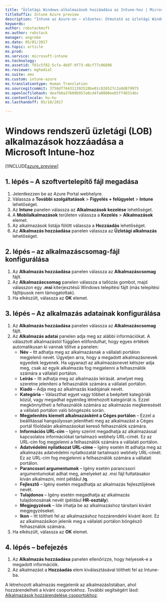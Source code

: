 ```yaml
---
title: "Üzletági Windows-alkalmazások hozzáadása az Intune-hoz | Microsoft Docs"
titleSuffix: Intune Azure preview
description: "Intune az Azure-on – előzetes: Útmutató az üzletági Windows-alkalmazások Intune-hoz való hozzáadásához."
keywords: 
author: robstackmsft
ms.author: robstack
manager: angrobe
ms.date: 05/01/2017
ms.topic: article
ms.prod: 
ms.service: microsoft-intune
ms.technology: 
ms.assetid: f81c5f82-5cfa-4b97-9f73-d6cf77c06896
ms.reviewer: mghadial
ms.suite: ems
ms.custom: intune-azure
ms.translationtype: Human Translation
ms.sourcegitcommit: 3758df744311392528be01c826527c2a9d879975
ms.openlocfilehash: deafb0a37609b957a0cd4fa0880eeb5ff40314bc
ms.contentlocale: hu-hu
ms.lasthandoff: 05/10/2017

---
```


# <a name="how-to-add-windows-line-of-business-lob-apps-to-microsoft-intune"></a>Windows rendszerű üzletági (LOB) alkalmazások hozzáadása a Microsoft Intune-hoz

[!INCLUDE[azure_preview](../includes/azure_preview.md)]


## <a name="step-1---specify-the-software-setup-file"></a>1. lépés – A szoftvertelepítő fájl megadása

1. Jelentkezzen be az Azure Portal webhelyre.
2. Válassza a **További szolgáltatások** > **Figyelés + felügyelet** > **Intune** lehetőséget.
3. Az **Intune** panelen válassza az **Alkalmazások kezelése** lehetőséget.
4. A **Mobilalkalmazások** területen válassza a **Kezelés** > **Alkalmazások** elemet.
5. Az alkalmazások listája fölött válassza a **Hozzáadás** lehetőséget.
6. Az **Alkalmazás hozzáadása** panelen válassza az **Üzletági alkalmazás** lehetőséget.

## <a name="step-2---configure-the-app-package-file"></a>2. lépés – az alkalmazáscsomag-fájl konfigurálása

1. Az **Alkalmazás hozzáadása** panelen válassza az **Alkalmazáscsomag** fájlt.
2. Az **Alkalmazáscsomag** panelen válassza a tallózás gombot, majd válasszon egy **.msi** kiterjesztésű Windows telepítési fájlt (más telepítési fájltípusok nem támogatottak).
3. Ha elkészült, válassza az **OK** elemet.


## <a name="step-3---configure-app-information"></a>3. lépés – Az alkalmazás adatainak konfigurálása

1. Az **Alkalmazás hozzáadása** panelen válassza az **Alkalmazáscsomag** fájlt.
2. Az **Alkalmazás adatai** panelen adja meg az alábbi információkat. A választott alkalmazástól függően előfordulhat, hogy egyes értékek automatikusan ki vannak töltve a panelen:
    - **Név** – Itt adhatja meg az alkalmazásnak a vállalati portálon megjelenő nevét. Ügyeljen arra, hogy a megadott alkalmazásnevek egyediek legyenek. Ha ugyanazt az alkalmazásnevet kétszer adja meg, csak az egyik alkalmazás fog megjelenni a felhasználók számára a vállalati portálon.
    - **Leírás** – Itt adhatja meg az alkalmazás leírását. amelyet meg szeretne jeleníteni a felhasználók számára a vállalati portálon.
    - **Kiadó** – Adja meg az alkalmazás kiadójának nevét.
    - **Kategória** – Választhat egyet vagy többet a beépített kategóriák közül, vagy megadhat egyénileg létrehozott kategóriát is. Ezzel megkönnyítheti a felhasználók számára az alkalmazás megkeresését a vállalati portálon való böngészés során.
    - **Megjelenítés kiemelt alkalmazásként a Céges portálon** – Ezzel a beállítással hangsúlyosan jelenítheti meg az alkalmazást a Céges portál főoldalán alkalmazásokat kereső felhasználók számára.
    - **Információs URL-cím** – Igény szerint megadhatja az alkalmazással kapcsolatos információkat tartalmazó webhely URL-címét. Ez az URL-cím fog megjelenni a felhasználók számára a vállalati portálon.
    - **Adatvédelmi nyilatkozat URL-címe** – Igény esetén itt adhatja meg az alkalmazás adatvédelmi nyilatkozatát tartalmazó webhely URL-címét. Ez az URL-cím fog megjelenni a felhasználók számára a vállalati portálon.
    - **Parancssori argumentumok** – Igény esetén parancssori argumentumokat adhat meg, amelyeket az .msi fájl futtatásakor kíván alkalmazni, mint például **/q**.
    - **Fejlesztő** – Igény esetén megadhatja az alkalmazás fejlesztőjének nevét.
    - **Tulajdonos** – Igény esetén megadhatja az alkalmazás tulajdonosának nevét (például **HR-osztály**).
    - **Megjegyzések** – Ide írhatja be az alkalmazáshoz társítani kívánt megjegyzéseket.
    - **Ikon** – Itt töltheti fel az alkalmazáshoz hozzárendelni kívánt ikont. Ez az alkalmazásikon jelenik meg a vállalati portálon böngésző felhasználók számára.
3. Ha elkészült, válassza az **OK** elemet.

## <a name="step-4---finish-up"></a>4. lépés – befejezés

1. Az **Alkalmazás hozzáadása** panelen ellenőrizze, hogy helyesek-e a megadott információk.
2. Az alkalmazást a **Hozzáadás** elem kiválasztásával töltheti fel az Intune-ba.

A létrehozott alkalmazás megjelenik az alkalmazáslistában, ahol hozzárendelheti a kívánt csoportokhoz. További segítségért lásd: [Alkalmazások hozzárendelése csoportokhoz](deploy-apps.md).

